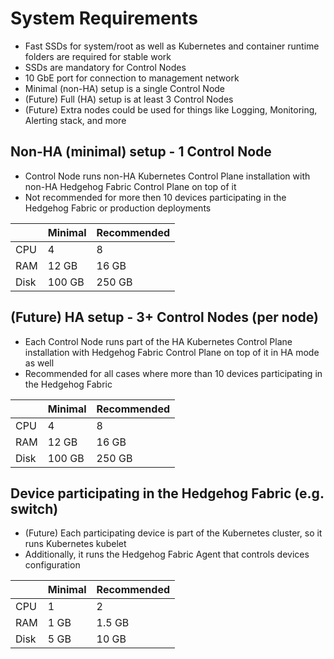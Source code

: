 # System Requirements

- Fast SSDs for system/root as well as Kubernetes and container runtime folders are required for stable work
- SSDs are mandatory for Control Nodes
- 10 GbE port for connection to management network
- Minimal (non-HA) setup is a single Control Node
- (Future) Full (HA) setup is at least 3 Control Nodes
- (Future) Extra nodes could be used for things like Logging, Monitoring, Alerting stack, and more

## Non-HA (minimal) setup - 1 Control Node

- Control Node runs non-HA Kubernetes Control Plane installation with non-HA Hedgehog Fabric Control Plane on top of it
- Not recommended for more then 10 devices participating in the Hedgehog Fabric or production deployments

|      | Minimal | Recommended |
| ---- | ------- | ----------- |
| CPU  | 4       | 8           |
| RAM  | 12 GB   | 16 GB       |
| Disk | 100 GB  | 250 GB      |

## (Future) HA setup - 3+ Control Nodes (per node)

- Each Control Node runs part of the HA Kubernetes Control Plane installation with Hedgehog Fabric Control Plane on top
  of it in HA mode as well
- Recommended for all cases where more than 10 devices participating in the Hedgehog Fabric

|      | Minimal | Recommended |
| ---- | ------- | ----------- |
| CPU  | 4       | 8           |
| RAM  | 12 GB   | 16 GB       |
| Disk | 100 GB  | 250 GB      |

## Device participating in the Hedgehog Fabric (e.g. switch)

- (Future) Each participating device is part of the Kubernetes cluster, so it runs Kubernetes kubelet
- Additionally, it runs the Hedgehog Fabric Agent that controls devices configuration

|      | Minimal | Recommended |
| ---- | ------- | ----------- |
| CPU  | 1       | 2           |
| RAM  | 1 GB    | 1.5 GB      |
| Disk | 5 GB    | 10 GB       |
